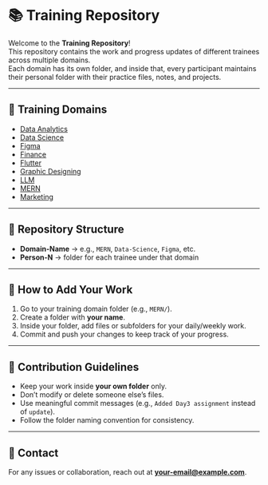 # 📚 Training Repository

Welcome to the **Training Repository**!  
This repository contains the work and progress updates of different trainees across multiple domains.  
Each domain has its own folder, and inside that, every participant maintains their personal folder with their practice files, notes, and projects.  

---

## 🚀 Training Domains

- [Data Analytics](./Data%20Analytics)  
- [Data Science](./Data%20Science)  
- [Figma](./Figma)  
- [Finance](./Finance)  
- [Flutter](./Flutter)  
- [Graphic Designing](./Graphic%20Designing)  
- [LLM](./LLM)  
- [MERN](./MERN)  
- [Marketing](./Marketing)  

---

## 📂 Repository Structure

- **Domain-Name** → e.g., `MERN`, `Data-Science`, `Figma`, etc.  
- **Person-N** → folder for each trainee under that domain  

---

## 📝 How to Add Your Work
1. Go to your training domain folder (e.g., `MERN/`).  
2. Create a folder with **your name**.  
3. Inside your folder, add files or subfolders for your daily/weekly work.  
4. Commit and push your changes to keep track of your progress.  

---

## 🌱 Contribution Guidelines
- Keep your work inside **your own folder** only.  
- Don’t modify or delete someone else’s files.  
- Use meaningful commit messages (e.g., `Added Day3 assignment` instead of `update`).  
- Follow the folder naming convention for consistency.  

---

## 📧 Contact
For any issues or collaboration, reach out at **your-email@example.com**.
